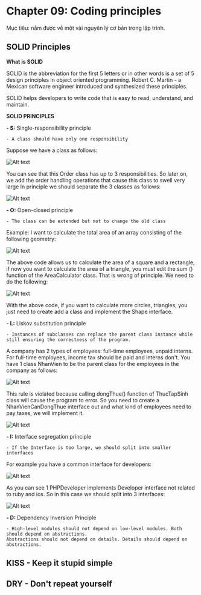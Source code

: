 # Chapter 09: Coding principles

Mục tiêu: nắm được về một vài nguyên lý cơ bản trong lập trình.

## SOLID Principles

**What is SOLID**

SOLID is the abbreviation for the first 5 letters or in other words is a set of 5 design principles in object oriented programming. 
Robert C. Martin - a Mexican software engineer introduced and synthesized these principles.

SOLID helps developers to write code that is easy to read, understand, and maintain.

**SOLID PRINCIPLES**

**- S:** Single-responsibility principle

    - A class should have only one responsibility
    
Suppose we have a class as follows:

![Alt text](images/SingleError.PNG)

You can see that this Order class has up to 3 responsibilities. 
So later on, we add the order handling operations that cause this class to swell very large
In principle we should separate the 3 classes as follows:

![Alt text](images/Single-responsibility.PNG)

**- O:** Open-closed principle

    - The class can be extended but not to change the old class
Example: I want to calculate the total area of an array consisting of the following geometry:

![Alt text](images/Open-closed-one.PNG)

The above code allows us to calculate the area of a square and a rectangle, 
if now you want to calculate the area of a triangle, you must edit the sum () function of the AreaCalculator class. 
That is wrong of principle. We need to do the following:

![Alt text](images/Open-closed-two.PNG)

With the above code, if you want to calculate more circles, triangles, 
you just need to create add a class and implement the Shape interface.

**- L:** Liskov substitution principle

    - Instances of subclasses can replace the parent class instance while still ensuring the correctness of the program.
A company has 2 types of employees: full-time employees, unpaid interns. 
For full-time employees, income tax should be paid and interns don't. 
You have 1 class NhanVien to be the parent class for the employees in the company as follows:

![Alt text](images/Liskov-Substitution-one.PNG)

This rule is violated because calling dongThue() function of ThucTapSinh class will cause the program to error.
So you need to create a NhanVienCanDongThue interface out and what kind of employees need to pay taxes, 
we will implement it.

![Alt text](images/Liskov-Substitution-two.PNG)


**- I:** Interface segregation principle

    - If the Interface is too large, we should split into smaller interfaces
For example you have a common interface for developers:

![Alt text](images/Interface-Segregation-one.PNG)

As you can see 1 PHPDeveloper implements Developer interface not related to ruby and ios. 
So in this case we should split into 3 interfaces:

![Alt text](images/Interface-Segregation-two.PNG)

**- D:** Dependency Inversion Principle

    - High-level modules should not depend on low-level modules. Both should depend on abstractions.
    Abstractions should not depend on details. Details should depend on abstractions.

## KISS - Keep it stupid simple

## DRY - Don't repeat yourself
    